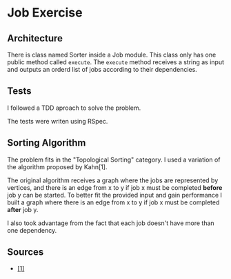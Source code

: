 # Job Exercise

## Architecture

There is class named Sorter inside a Job module. This class only has one public method called `execute`. The `execute` method receives a string as input and outputs an orderd list of jobs according to their dependencies.

## Tests

I followed a TDD aproach to solve the problem.

The tests were writen using RSpec.

## Sorting Algorithm

The problem fits in the "Topological Sorting" category. I used a variation of the algorithm proposed by Kahn[1].

The original algorithm receives a graph where the jobs are represented by vertices, and there is an edge from x to y if job x must be completed __before__ job y can be started. To better fit the provided input and gain performance I built a graph where there is an edge from x to y if job x must be completed __after__ job y.

I also took advantage from the fact that each job doesn't have more than one dependency.

## Sources

* [[1]](http://en.wikipedia.org/wiki/Topological_sorting)